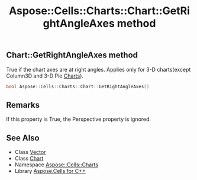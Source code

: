﻿---
title: Aspose::Cells::Charts::Chart::GetRightAngleAxes method
linktitle: GetRightAngleAxes
second_title: Aspose.Cells for C++ API Reference
description: 'Aspose::Cells::Charts::Chart::GetRightAngleAxes method. True if the chart axes are at right angles. Applies only for 3-D charts(except Column3D and 3-D Pie Charts) in C++.'
type: docs
weight: 7200
url: /cpp/aspose.cells.charts/chart/getrightangleaxes/
---
## Chart::GetRightAngleAxes method


True if the chart axes are at right angles. Applies only for 3-D charts(except Column3D and 3-D Pie [Charts](../../)).

```cpp
bool Aspose::Cells::Charts::Chart::GetRightAngleAxes()
```

## Remarks


If this property is True, the Perspective property is ignored. 
## See Also

* Class [Vector](../../../aspose.cells/vector/)
* Class [Chart](../)
* Namespace [Aspose::Cells::Charts](../../)
* Library [Aspose.Cells for C++](../../../)
